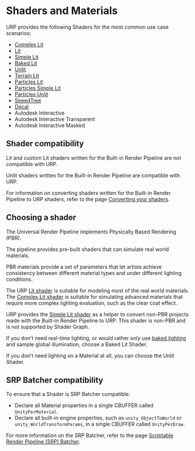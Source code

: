 # Shaders and Materials

URP provides the following Shaders for the most common use case scenarios:

- [Complex Lit](shader-complex-lit.md)
- [Lit](lit-shader.md)
- [Simple Lit](simple-lit-shader.md)
- [Baked Lit](baked-lit-shader.md)
- [Unlit](unlit-shader.md)
- [Terrain Lit](shader-terrain-lit.md)
- [Particles Lit](particles-lit-shader.md)
- [Particles Simple Lit](particles-simple-lit-shader.md)
- [Particles Unlit](particles-unlit-shader.md)
- [SpeedTree](speedtree.md)
- [Decal](decal-shader.md)
- Autodesk Interactive
- Autodesk Interactive Transparent
- Autodesk Interactive Masked

## Shader compatibility

Lit and custom Lit shaders written for the Built-in Render Pipeline are not compatible with URP.

Unlit shaders written for the Built-in Render Pipeline are compatible with URP.

For information on converting shaders written for the Built-in Render Pipeline to URP shaders, refer to the page [Converting your shaders](upgrading-your-shaders.md).

## Choosing a shader

The Universal Render Pipeline implements Physically Based Rendering (PBR).

The pipeline provides pre-built shaders that can simulate real world materials.

PBR materials provide a set of parameters that let artists achieve consistency between different material types and under different lighting conditions.

The URP [Lit shader](lit-shader.md) is suitable for modeling most of the real world materials. The [Complex Lit shader](shader-complex-lit.md) is suitable for simulating advanced materials that require more complex lighting evaluation, such as the clear coat effect.

URP provides the [Simple Lit shader](simple-lit-shader.md) as a helper to convert non-PBR projects made with the Built-in Render Pipeline to URP. This shader is non-PBR and is not supported by Shader Graph.

If you don’t need real-time lighting, or would rather only use [baked lighting](https://docs.unity3d.com/Manual/LightMode-Baked.html) and sample global illumination, choose a Baked Lit Shader.

If you don’t need lighting on a Material at all, you can choose the Unlit Shader.

## SRP Batcher compatibility

To ensure that a Shader is SRP Batcher compatible:
* Declare all Material properties in a single CBUFFER called `UnityPerMaterial`.
* Declare all built-in engine properties, such as `unity_ObjectToWorld` or `unity_WorldTransformParams`, in a single CBUFFER called `UnityPerDraw`.

For more information on the SRP Batcher, refer to the page [Scriptable Render Pipeline (SRP) Batcher](https://docs.unity3d.com/Manual/SRPBatcher.html).
